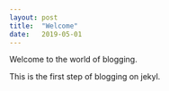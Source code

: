 ```yaml
---
layout: post
title:  "Welcome"
date:   2019-05-01
---
```


<p class="intro"><span class="dropcap"></span>Welcome to the world of blogging.</p>

This is the first step of blogging on jekyl.


